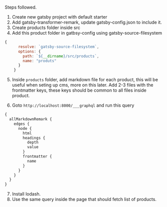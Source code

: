 Steps followed.

1. Create new gatsby project with default starter
2. Add gatsby-transformer-remark, update gatsby-config.json to include it.
3. Create products folder inside src
4. Add this product folder in gatbsy-config using gatsby-source-filesystem

```js
{
      resolve: `gatsby-source-filesystem`,
      options: {
        path: `${__dirname}/src/products`,
        name: "produts"
      }
    }

```
5. Inside `products` folder, add markdown file for each product, this will be useful when seting up cms, more on this later.  Add 2-3 files with the frontmatter keys, these keys should be common to all files inside product.

6. Goto `http://localhost:8000/___graphql` and run this query
```js
{
  allMarkdownRemark {
    edges {
      node {
        html
        headings {
          depth
          value
        }
        frontmatter {
          name
        }
      }
    }
  }
}
```

7. Install lodash.
8. Use the same query inside the page that should fetch list of products.




